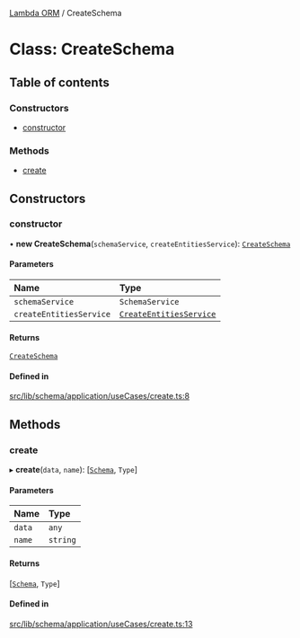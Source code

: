 [Lambda ORM](../README.md) / CreateSchema

# Class: CreateSchema

## Table of contents

### Constructors

- [constructor](CreateSchema.md#constructor)

### Methods

- [create](CreateSchema.md#create)

## Constructors

### constructor

• **new CreateSchema**(`schemaService`, `createEntitiesService`): [`CreateSchema`](CreateSchema.md)

#### Parameters

| Name | Type |
| :------ | :------ |
| `schemaService` | `SchemaService` |
| `createEntitiesService` | [`CreateEntitiesService`](CreateEntitiesService.md) |

#### Returns

[`CreateSchema`](CreateSchema.md)

#### Defined in

[src/lib/schema/application/useCases/create.ts:8](https://github.com/lambda-orm/lambdaorm-base/blob/746ef4f/src/lib/schema/application/useCases/create.ts#L8)

## Methods

### create

▸ **create**(`data`, `name`): [[`Schema`](../interfaces/Schema.md), `Type`]

#### Parameters

| Name | Type |
| :------ | :------ |
| `data` | `any` |
| `name` | `string` |

#### Returns

[[`Schema`](../interfaces/Schema.md), `Type`]

#### Defined in

[src/lib/schema/application/useCases/create.ts:13](https://github.com/lambda-orm/lambdaorm-base/blob/746ef4f/src/lib/schema/application/useCases/create.ts#L13)
